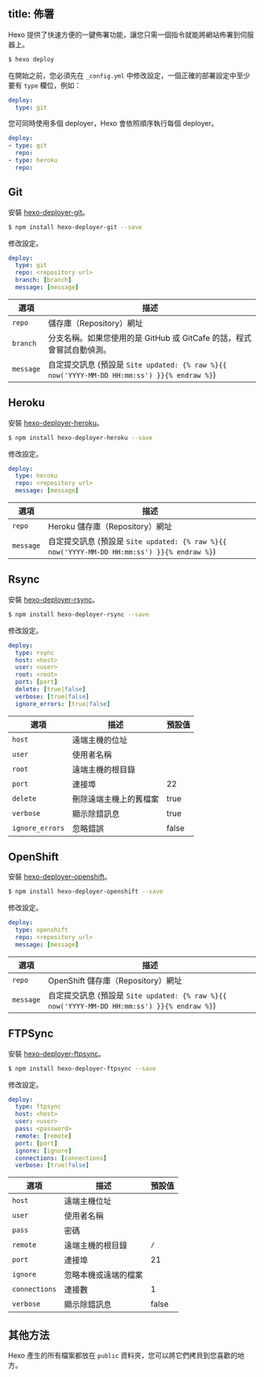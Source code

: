 title: 佈署
---
Hexo 提供了快速方便的一鍵佈署功能，讓您只需一個指令就能將網站佈署到伺服器上。

``` bash
$ hexo deploy
```

在開始之前，您必須先在 `_config.yml` 中修改設定，一個正確的部署設定中至少要有 `type` 欄位，例如：

``` yaml
deploy:
  type: git
```

您可同時使用多個 deployer，Hexo 會依照順序執行每個 deployer。

``` yaml
deploy:
- type: git
  repo: 
- type: heroku
  repo:
```

## Git

安裝 [hexo-deployer-git]。

``` bash
$ npm install hexo-deployer-git --save
```

修改設定。

``` yaml
deploy:
  type: git
  repo: <repository url>
  branch: [branch]
  message: [message]
```

選項 | 描述
--- | ---
`repo` | 儲存庫（Repository）網址
`branch` | 分支名稱。如果您使用的是 GitHub 或 GitCafe 的話，程式會嘗試自動偵測。
`message` | 自定提交訊息 (預設是 `Site updated: {% raw %}{{ now('YYYY-MM-DD HH:mm:ss') }}{% endraw %}`)

## Heroku

安裝 [hexo-deployer-heroku]。

``` bash
$ npm install hexo-deployer-heroku --save
```

修改設定。

``` yaml
deploy:
  type: heroku
  repo: <repository url>
  message: [message]
```

選項 | 描述
--- | ---
`repo` | Heroku 儲存庫（Repository）網址
`message` | 自定提交訊息 (預設是 `Site updated: {% raw %}{{ now('YYYY-MM-DD HH:mm:ss') }}{% endraw %}`)

## Rsync

安裝 [hexo-deployer-rsync]。

``` bash
$ npm install hexo-deployer-rsync --save
```

修改設定。

``` yaml
deploy:
  type: rsync
  host: <host>
  user: <user>
  root: <root>
  port: [port]
  delete: [true|false]
  verbose: [true|false]
  ignore_errors: [true|false]
```

選項 | 描述 | 預設值
--- | --- | ---
`host` | 遠端主機的位址 |
`user` | 使用者名稱 |
`root` | 遠端主機的根目錄 |
`port` | 連接埠 | 22
`delete` | 刪除遠端主機上的舊檔案 | true
`verbose` | 顯示除錯訊息 | true
`ignore_errors` | 忽略錯誤 | false

## OpenShift

安裝 [hexo-deployer-openshift]。

``` bash
$ npm install hexo-deployer-openshift --save
```

修改設定。

``` yaml
deploy:
  type: openshift
  repo: <repository url>
  message: [message]
```

選項 | 描述
--- | ---
`repo` | OpenShift 儲存庫（Repository）網址
`message` | 自定提交訊息 (預設是 `Site updated: {% raw %}{{ now('YYYY-MM-DD HH:mm:ss') }}{% endraw %}`)

## FTPSync

安裝 [hexo-deployer-ftpsync]。

``` bash
$ npm install hexo-deployer-ftpsync --save
```

修改設定。

``` yaml
deploy:
  type: ftpsync
  host: <host>
  user: <user>
  pass: <password>
  remote: [remote]
  port: [port]
  ignore: [ignore]
  connections: [connections]
  verbose: [true|false]
```

選項 | 描述 | 預設值
--- | --- | ---
`host` | 遠端主機位址 |
`user` | 使用者名稱 |
`pass` | 密碼 |
`remote` | 遠端主機的根目錄 | `/`
`port` | 連接埠 | 21
`ignore` | 忽略本機或遠端的檔案 |
`connections` | 連接數 | 1
`verbose` | 顯示除錯訊息 | false

## 其他方法

Hexo 產生的所有檔案都放在 `public` 資料夾，您可以將它們拷貝到您喜歡的地方。

[hexo-deployer-git]: https://github.com/hexojs/hexo-deployer-git
[hexo-deployer-heroku]: https://github.com/hexojs/hexo-deployer-heroku
[hexo-deployer-rsync]: https://github.com/hexojs/hexo-deployer-rsync
[hexo-deployer-openshift]: https://github.com/hexojs/hexo-deployer-openshift
[hexo-deployer-ftpsync]: https://github.com/hexojs/hexo-deployer-ftpsync